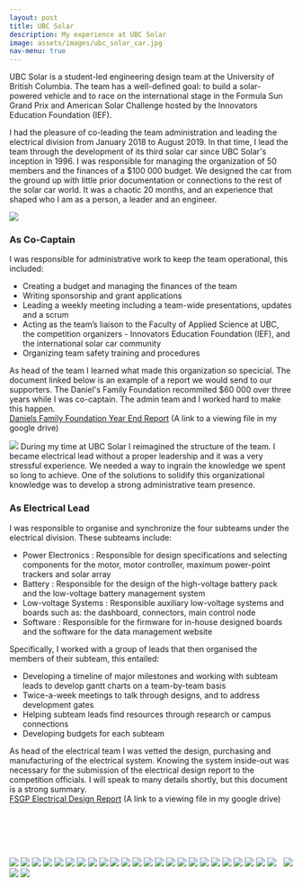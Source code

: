 ```yaml
---
layout: post
title: UBC Solar
description: My experience at UBC Solar
image: assets/images/ubc_solar_car.jpg
nav-menu: true
---
```


UBC Solar is a student-led engineering design team at the University of British Columbia. The team has a well-defined goal: to build a solar-powered vehicle and to race on the international stage in the Formula Sun Grand Prix and American Solar Challenge hosted by the Innovators Education Foundation (IEF).

I had the pleasure of co-leading the team administration and leading the electrical division from January 2018 to August 2019. In that time, I lead the team through the development of its third solar car since UBC Solar's inception in 1996. I was responsible for managing the organization of 50 members and the finances of a $100 000 budget. We designed the car from the ground up with little prior documentation or connections to the rest of the solar car world. It was a chaotic 20 months, and an experience that shaped who I am as a person, a leader and an engineer. 

<img src="assets\images\the_team.jpg">

### As Co-Captain
I was responsible for administrative work to keep the team operational, this included:
 - Creating a budget and managing the finances of the team 
 - Writing sponsorship and grant applications
 - Leading a weekly meeting including a team-wide presentations, updates and a scrum
 - Acting as the team’s liaison to the Faculty of Applied Science at UBC, the competition organizers - Innovators Education Foundation (IEF), and the international solar car community
 - Organizing team safety training and procedures
 
As head of the team I learned what made this organization so specicial. The document linked below is an example of a report we would send to our supporters. The Daniel's Family Foundation recommited $60 000 over three years while I was co-captain. The admin team and I worked hard to make this happen. 
<br/>
[Daniels Family Foundation Year End Report](https://drive.google.com/open?id=1b5JVWUEGK7YGHlsSY8RqUhjPsevMjyPm)
(A link to a viewing file in my google drive)

<img src="assets\images\Importance of Admin.jpg">
During my time at UBC Solar I reimagined the structure of the team. I became electrical lead without a proper leadership and it was a very stressful experience. We needed a way to ingrain the knowledge we spent so long to achieve. One of the solutions to solidify this organizational knowledge was to develop a strong administrative team presence. 


### As Electrical Lead
I was responsible to organise and synchronize the four subteams under the electrical division. These subteams include:
 - Power Electronics : Responsible for design specifications and selecting components for the motor, motor controller, maximum power-point trackers and solar array
 - Battery : Responsible for the design of the high-voltage battery pack and the low-voltage battery management system
 - Low-voltage Systems : Responsible auxiliary low-voltage systems and boards such as: the dashboard, connectors, main control node
 - Software :  Responsible for the firmware for in-house designed boards and the software for the data management website
 
Specifically, I worked with a group of leads that then organised the members of their subteam, this entailed:
 - Developing a timeline of major milestones and working with subteam leads to develop gantt charts on a team-by-team basis
 - Twice-a-week meetings to talk through designs, and to address development gates
 - Helping subteam leads find resources through research or campus connections
 - Developing budgets for each subteam
 
As head of the electrical team I was vetted the design, purchasing and manufacturing of the electrical system. Knowing the system inside-out was necessary for the submission of the electrical design report to the competition officials. I will speak to many details shortly, but this document is a strong summary. <br/>
[FSGP Electrical Design Report](https://drive.google.com/file/d/1JXfAFOqf5ivnvS3uNIGVRVvpx85yX1YJ/view?usp=sharing)
(A link to a viewing file in my google drive)



<br/><br/><br/><br/>

<img src="assets\images\Dashboard.jpg">

<img src="assets\images\Don't try to build an MPPT.jpg">

<img src="assets\images\NGM_on_it's_face.jpg">
<img src="assets\images\UBC Solar with NUSoalr.jpg">

<img src="assets\images\battery_pack.jpg">
<img src="assets\images\battery_up_close.jpg">
<img src="assets\images\bottom_aeroshell.jpg">
<img src="assets\images\cable_management.jpg">
<img src="assets\images\driving_motor.png">
<img src="assets\images\electrical_diagram.jpg">

<img src="assets\images\electronics_location.jpg">
<img src="assets\images\im_in_a_car_frontview.jpg">
<img src="assets\images\im_in_a_car_sideview.jpg">
<img src="assets\images\lighting_schematic.jpg">
<img src="assets\images\low_votlage_system.jpg">
<img src="assets\images\main_control_node.jpg">


<img src="assets\images\main_control_node_bare.jpg">
<img src="assets\images\motor_controller.jpg">
<img src="assets\images\im_in_a_car_sideview.jpg">
<img src="assets\images\solar_testing.jpg">
<img src="assets\images\work_day.jpg">
<img src="assets\images\working_on_battery.jpg">
<img src="assets\images\working_on_the_car.jpg">

<img src="assets\images\im_in_a_car_frontview.jpg" align="right">

<img src="assets\images\bottom_aeroshell.jpg">

<img src="assets\images\low_votlage_system.jpg">

<img src="assets\images\low_votlage_system.jpg">

